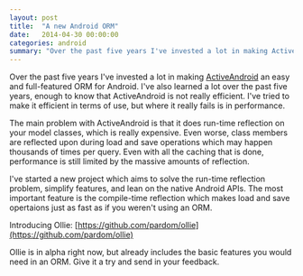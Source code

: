 ```yaml
---
layout: post
title:  "A new Android ORM"
date:   2014-04-30 00:00:00
categories: android
summary: "Over the past five years I've invested a lot in making ActiveAndroid an easy and full-featured ORM for Android."
---
```

Over the past five years I've invested a lot in making [ActiveAndroid](http://www.activeandroid.com/) an easy and full-featured ORM for Android. I've also learned a lot over the past five years, enough to know that ActiveAndroid is not really efficient. I've tried to make it efficient in terms of use, but where it really fails is in performance.

The main problem with ActiveAndroid is that it does run-time reflection on your model classes, which is really expensive. Even worse, class members are reflected upon during load and save operations which may happen thousands of times per query. Even with all the caching that is done, performance is still limited by the massive amounts of reflection.

I've started a new project which aims to solve the run-time reflection problem, simplify features, and lean on the native Android APIs. The most important feature is the compile-time reflection which makes load and save opertaions just as fast as if you weren't using an ORM.

Introducing Ollie: [https://github.com/pardom/ollie](https://github.com/pardom/ollie)

Ollie is in alpha right now, but already includes the basic features you would need in an ORM. Give it a try and send in your feedback.
